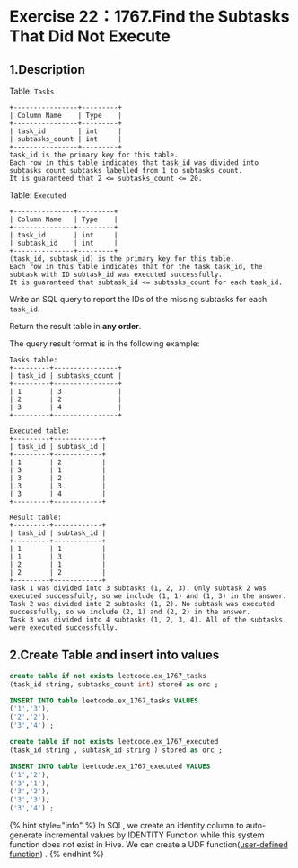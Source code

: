 # Exercise 22：1767.Find the Subtasks That Did Not Execute

## 1.Description

Table: `Tasks`

```
+----------------+---------+
| Column Name    | Type    |
+----------------+---------+
| task_id        | int     |
| subtasks_count | int     |
+----------------+---------+
task_id is the primary key for this table.
Each row in this table indicates that task_id was divided into subtasks_count subtasks labelled from 1 to subtasks_count.
It is guaranteed that 2 <= subtasks_count <= 20.
```

Table: `Executed`

```
+---------------+---------+
| Column Name   | Type    |
+---------------+---------+
| task_id       | int     |
| subtask_id    | int     |
+---------------+---------+
(task_id, subtask_id) is the primary key for this table.
Each row in this table indicates that for the task task_id, the subtask with ID subtask_id was executed successfully.
It is guaranteed that subtask_id <= subtasks_count for each task_id.
```

Write an SQL query to report the IDs of the missing subtasks for each `task_id`.

Return the result table in **any order**.

The query result format is in the following example:

```
Tasks table:
+---------+----------------+
| task_id | subtasks_count |
+---------+----------------+
| 1       | 3              |
| 2       | 2              |
| 3       | 4              |
+---------+----------------+

Executed table:
+---------+------------+
| task_id | subtask_id |
+---------+------------+
| 1       | 2          |
| 3       | 1          |
| 3       | 2          |
| 3       | 3          |
| 3       | 4          |
+---------+------------+

Result table:
+---------+------------+
| task_id | subtask_id |
+---------+------------+
| 1       | 1          |
| 1       | 3          |
| 2       | 1          |
| 2       | 2          |
+---------+------------+
Task 1 was divided into 3 subtasks (1, 2, 3). Only subtask 2 was executed successfully, so we include (1, 1) and (1, 3) in the answer.
Task 2 was divided into 2 subtasks (1, 2). No subtask was executed successfully, so we include (2, 1) and (2, 2) in the answer.
Task 3 was divided into 4 subtasks (1, 2, 3, 4). All of the subtasks were executed successfully.
```

## 2.Create Table and insert into values

```sql
create table if not exists leetcode.ex_1767_tasks
(task_id string, subtasks_count int) stored as orc ;

INSERT INTO table leetcode.ex_1767_tasks VALUES
('1','3'),
('2','2'),
('3','4') ; 

create table if not exists leetcode.ex_1767_executed
(task_id string , subtask_id string ) stored as orc ;

INSERT INTO table leetcode.ex_1767_executed VALUES
('1','2'),
('3','1'),
('3','2'),
('3','3'),
('3','4') ; 
```

{% hint style="info" %}
In SQL, we create an identity column to auto-generate incremental values by IDENTITY Function while this system function does not exist in Hive. We can create a UDF function([user-defined function](https://docs.cloudera.com/HDPDocuments/HDP3/HDP-3.0.0/using-hiveql/content/hive\_create\_udf.html)) .
{% endhint %}

